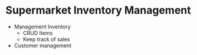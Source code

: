 # Supermarket Inventory Management

- Management Inventory
  - CRUD Items
  - Keep track of sales
- Customer management
